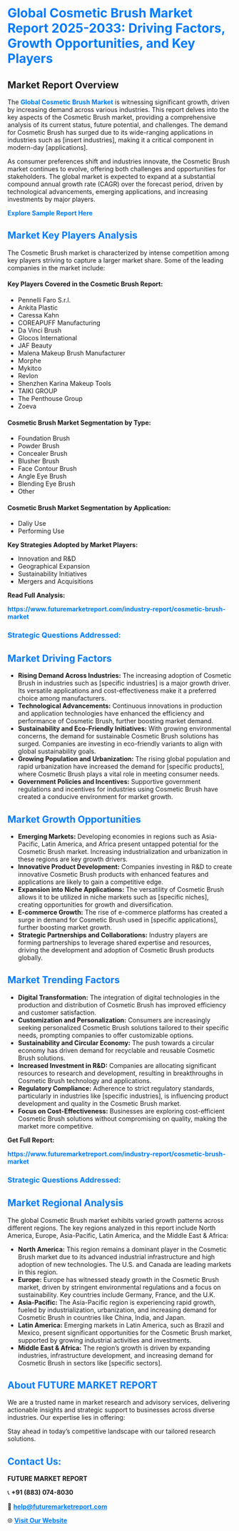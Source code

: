 <h1 style="color: #007BFF;">Global Cosmetic Brush Market Report 2025-2033: Driving Factors, Growth Opportunities, and Key Players</h1>

<section id="overview">
<h2>Market Report Overview</h2>
<p>The <a href="https://www.futuremarketreport.com/industry-report/cosmetic-brush-market" style="color: #007BFF; text-decoration: none;"><strong>Global Cosmetic Brush Market</strong></a> is witnessing significant growth, driven by increasing demand across various industries. This report delves into the key aspects of the Cosmetic Brush market, providing a comprehensive analysis of its current status, future potential, and challenges. The demand for Cosmetic Brush has surged due to its wide-ranging applications in industries such as [insert industries], making it a critical component in modern-day [applications].</p>
<p>As consumer preferences shift and industries innovate, the Cosmetic Brush market continues to evolve, offering both challenges and opportunities for stakeholders. The global market is expected to expand at a substantial compound annual growth rate (CAGR) over the forecast period, driven by technological advancements, emerging applications, and increasing investments by major players.</p>
</section>

<section id="overview">
<p><a href="https://www.futuremarketreport.com/request-sample/reportId=92597" style="color: #007BFF; text-decoration: none;"><strong>Explore Sample Report Here</strong></a></p>
</section>

<section id="key-players">
<h2 style="color: #007BFF;">Market Key Players Analysis</h2>
<p>The Cosmetic Brush market is characterized by intense competition among key players striving to capture a larger market share. Some of the leading companies in the market include:</p>
<h4>Key Players Covered in the Cosmetic Brush Report:</h4>
<ul><li>Pennelli Faro S.r.l.</li><li>Ankita Plastic</li><li>Caressa Kahn</li><li>COREAPUFF Manufacturing</li><li>Da Vinci Brush</li><li>Glocos International</li><li>JAF Beauty</li><li>Malena Makeup Brush Manufacturer</li><li>Morphe</li><li>Mykitco</li><li>Revlon</li><li>Shenzhen Karina Makeup Tools</li><li>TAIKI GROUP</li><li>The Penthouse Group</li><li>Zoeva</li></ul>
<h4>Cosmetic Brush Market Segmentation by Type:</h4>
<ul><li>Foundation Brush</li><li>Powder Brush</li><li>Concealer Brush</li><li>Blusher Brush</li><li>Face Contour Brush</li><li>Angle Eye Brush</li><li>Blending Eye Brush</li><li>Other</li></ul>

<h4>Cosmetic Brush Market Segmentation by Application:</h4>
<ul><li>Daliy Use</li><li>Performing Use</li></ul>
<p><strong>Key Strategies Adopted by Market Players:</strong></p>
<ul>
<li>Innovation and R&D</li>
<li>Geographical Expansion</li>
<li>Sustainability Initiatives</li>
<li>Mergers and Acquisitions</li>
</ul>
</section>

<section>
<p><strong>Read Full Analysis: </strong></p><a href="https://www.futuremarketreport.com/industry-report/cosmetic-brush-market" style="color: #007BFF; text-decoration: none;"><strong>https://www.futuremarketreport.com/industry-report/cosmetic-brush-market</strong></a>
<h3 style="color: #007BFF;">Strategic Questions Addressed:</h3>
</section>

<section id="driving-factors">
<h2 style="color: #007BFF;">Market Driving Factors</h2>
<ul>
<li><strong>Rising Demand Across Industries:</strong> The increasing adoption of Cosmetic Brush in industries such as [specific industries] is a major growth driver. Its versatile applications and cost-effectiveness make it a preferred choice among manufacturers.</li>
<li><strong>Technological Advancements:</strong> Continuous innovations in production and application technologies have enhanced the efficiency and performance of Cosmetic Brush, further boosting market demand.</li>
<li><strong>Sustainability and Eco-Friendly Initiatives:</strong> With growing environmental concerns, the demand for sustainable Cosmetic Brush solutions has surged. Companies are investing in eco-friendly variants to align with global sustainability goals.</li>
<li><strong>Growing Population and Urbanization:</strong> The rising global population and rapid urbanization have increased the demand for [specific products], where Cosmetic Brush plays a vital role in meeting consumer needs.</li>
<li><strong>Government Policies and Incentives:</strong> Supportive government regulations and incentives for industries using Cosmetic Brush have created a conducive environment for market growth.</li>
</ul>
</section>

<section id="growth-opportunities">
<h2 style="color: #007BFF;">Market Growth Opportunities</h2>
<ul>
<li><strong>Emerging Markets:</strong> Developing economies in regions such as Asia-Pacific, Latin America, and Africa present untapped potential for the Cosmetic Brush market. Increasing industrialization and urbanization in these regions are key growth drivers.</li>
<li><strong>Innovative Product Development:</strong> Companies investing in R&D to create innovative Cosmetic Brush products with enhanced features and applications are likely to gain a competitive edge.</li>
<li><strong>Expansion into Niche Applications:</strong> The versatility of Cosmetic Brush allows it to be utilized in niche markets such as [specific niches], creating opportunities for growth and diversification.</li>
<li><strong>E-commerce Growth:</strong> The rise of e-commerce platforms has created a surge in demand for Cosmetic Brush used in [specific applications], further boosting market growth.</li>
<li><strong>Strategic Partnerships and Collaborations:</strong> Industry players are forming partnerships to leverage shared expertise and resources, driving the development and adoption of Cosmetic Brush products globally.</li>
</ul>
</section>

<section id="trending-factors">
<h2 style="color: #007BFF;">Market Trending Factors</h2>
<ul>
<li><strong>Digital Transformation:</strong> The integration of digital technologies in the production and distribution of Cosmetic Brush has improved efficiency and customer satisfaction.</li>
<li><strong>Customization and Personalization:</strong> Consumers are increasingly seeking personalized Cosmetic Brush solutions tailored to their specific needs, prompting companies to offer customizable options.</li>
<li><strong>Sustainability and Circular Economy:</strong> The push towards a circular economy has driven demand for recyclable and reusable Cosmetic Brush solutions.</li>
<li><strong>Increased Investment in R&D:</strong> Companies are allocating significant resources to research and development, resulting in breakthroughs in Cosmetic Brush technology and applications.</li>
<li><strong>Regulatory Compliance:</strong> Adherence to strict regulatory standards, particularly in industries like [specific industries], is influencing product development and quality in the Cosmetic Brush market.</li>
<li><strong>Focus on Cost-Effectiveness:</strong> Businesses are exploring cost-efficient Cosmetic Brush solutions without compromising on quality, making the market more competitive.</li>
</ul>
</section>

<section>
<p><strong>Get Full Report: </strong></p><a href="https://www.futuremarketreport.com/industry-report/cosmetic-brush-market" style="color: #007BFF; text-decoration: none;"><strong>https://www.futuremarketreport.com/industry-report/cosmetic-brush-market</strong></a>
<h3 style="color: #007BFF;">Strategic Questions Addressed:</h3>
</section>


<section id="regional-analysis">
<h2 style="color: #007BFF;">Market Regional Analysis</h2>
<p>The global Cosmetic Brush market exhibits varied growth patterns across different regions. The key regions analyzed in this report include North America, Europe, Asia-Pacific, Latin America, and the Middle East & Africa:</p>
<ul>
<li><strong>North America:</strong> This region remains a dominant player in the Cosmetic Brush market due to its advanced industrial infrastructure and high adoption of new technologies. The U.S. and Canada are leading markets in this region.</li>
<li><strong>Europe:</strong> Europe has witnessed steady growth in the Cosmetic Brush market, driven by stringent environmental regulations and a focus on sustainability. Key countries include Germany, France, and the U.K.</li>
<li><strong>Asia-Pacific:</strong> The Asia-Pacific region is experiencing rapid growth, fueled by industrialization, urbanization, and increasing demand for Cosmetic Brush in countries like China, India, and Japan.</li>
<li><strong>Latin America:</strong> Emerging markets in Latin America, such as Brazil and Mexico, present significant opportunities for the Cosmetic Brush market, supported by growing industrial activities and investments.</li>
<li><strong>Middle East & Africa:</strong> The region’s growth is driven by expanding industries, infrastructure development, and increasing demand for Cosmetic Brush in sectors like [specific sectors].</li>
</ul>
</section>

<footer>
<h2 style="color: #007BFF;">About FUTURE MARKET REPORT</h2>
<p>We are a trusted name in market research and advisory services, delivering actionable insights and strategic support to businesses across diverse industries. Our expertise lies in offering:</p>

<p>Stay ahead in today’s competitive landscape with our tailored research solutions.</p>

<h2 style="color: #007BFF;">Contact Us:</h2>
<p><strong>FUTURE MARKET REPORT</strong></p>
<p>📞 <strong>+91 (883) 074-8030</strong></p>
<p>📧 <strong><a href="mailto:help@futuremarketreport.com" style="color: #007BFF;">help@futuremarketreport.com</a></strong></p>
<p>🌐 <strong><a href="https://www.futuremarketreport.com/" style="color: #007BFF;">Visit Our Website</a></strong></p>
</footer>